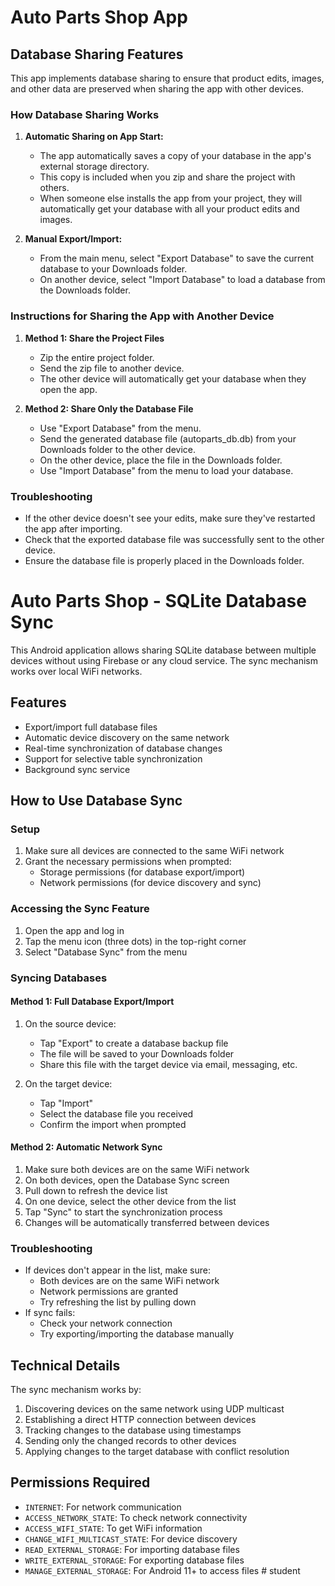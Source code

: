 # Auto Parts Shop App

## Database Sharing Features

<p>This app implements database sharing to ensure that product edits, images, and other data are preserved when sharing the app with other devices.</p>

### How Database Sharing Works

1. **Automatic Sharing on App Start:**
   - The app automatically saves a copy of your database in the app's external storage directory.
   - This copy is included when you zip and share the project with others.
   - When someone else installs the app from your project, they will automatically get your database with all your product edits and images.

2. **Manual Export/Import:**
   - From the main menu, select "Export Database" to save the current database to your Downloads folder.
   - On another device, select "Import Database" to load a database from the Downloads folder.

### Instructions for Sharing the App with Another Device

1. **Method 1: Share the Project Files**
   - Zip the entire project folder.
   - Send the zip file to another device.
   - The other device will automatically get your database when they open the app.

2. **Method 2: Share Only the Database File**
   - Use "Export Database" from the menu.
   - Send the generated database file (autoparts_db.db) from your Downloads folder to the other device.
   - On the other device, place the file in the Downloads folder.
   - Use "Import Database" from the menu to load your database.

### Troubleshooting

- If the other device doesn't see your edits, make sure they've restarted the app after importing.
- Check that the exported database file was successfully sent to the other device.
- Ensure the database file is properly placed in the Downloads folder.

# Auto Parts Shop - SQLite Database Sync

This Android application allows sharing SQLite database between multiple devices without using Firebase or any cloud service. The sync mechanism works over local WiFi networks.

## Features

- Export/import full database files
- Automatic device discovery on the same network
- Real-time synchronization of database changes
- Support for selective table synchronization
- Background sync service

## How to Use Database Sync

### Setup

1. Make sure all devices are connected to the same WiFi network
2. Grant the necessary permissions when prompted:
   - Storage permissions (for database export/import)
   - Network permissions (for device discovery and sync)

### Accessing the Sync Feature

1. Open the app and log in
2. Tap the menu icon (three dots) in the top-right corner
3. Select "Database Sync" from the menu

### Syncing Databases

#### Method 1: Full Database Export/Import

1. On the source device:
   - Tap "Export" to create a database backup file
   - The file will be saved to your Downloads folder
   - Share this file with the target device via email, messaging, etc.

2. On the target device:
   - Tap "Import"
   - Select the database file you received
   - Confirm the import when prompted

#### Method 2: Automatic Network Sync

1. Make sure both devices are on the same WiFi network
2. On both devices, open the Database Sync screen
3. Pull down to refresh the device list
4. On one device, select the other device from the list
5. Tap "Sync" to start the synchronization process
6. Changes will be automatically transferred between devices

### Troubleshooting

- If devices don't appear in the list, make sure:
  - Both devices are on the same WiFi network
  - Network permissions are granted
  - Try refreshing the list by pulling down
- If sync fails:
  - Check your network connection
  - Try exporting/importing the database manually

## Technical Details

The sync mechanism works by:
1. Discovering devices on the same network using UDP multicast
2. Establishing a direct HTTP connection between devices
3. Tracking changes to the database using timestamps
4. Sending only the changed records to other devices
5. Applying changes to the target database with conflict resolution

## Permissions Required

- `INTERNET`: For network communication
- `ACCESS_NETWORK_STATE`: To check network connectivity
- `ACCESS_WIFI_STATE`: To get WiFi information
- `CHANGE_WIFI_MULTICAST_STATE`: For device discovery
- `READ_EXTERNAL_STORAGE`: For importing database files
- `WRITE_EXTERNAL_STORAGE`: For exporting database files
- `MANAGE_EXTERNAL_STORAGE`: For Android 11+ to access files #   s t u d e n t 
 
 
